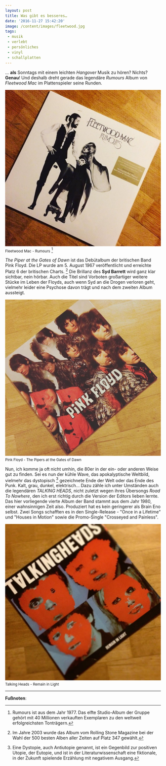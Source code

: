 ```yaml
---
layout: post
title: Was gibt es besseres…
date: '2016-11-27 15:42:20'
image: /content/images/fleetwood.jpg
tags:
 - musik
 - verlebt
 - persönliches
 - vinyl
 - schallplatten
---
```


… **als** Sonntags mit einem leichten *Hangover* Musik zu hören? Nichts? **Genau**! Und deshalb dreht gerade das legendäre *Rumours* Album von *Fleetwood Mac* im Plattenspieler seine Runden. <!--more-->

![leetwood Mac - Rumours](/content/images/2016/11/15253217_193072844485865_55387790875033600_n.jpg)
<small>Fleetwood Mac - Rumours</small> [^1]

*The Piper at the Gates of Dawn* ist das Debütalbum der britischen Band Pink Floyd. Die LP wurde am 5. August 1967 veröffentlicht und erreichte Platz 6 der britischen Charts. [^2] Die Brillanz des **Syd Barrett** wird ganz klar sichtbar, nein hörbar. Auch die Titel sind Vorboten großartiger weitere Stücke im Leben der Floyds, auch wenn Syd an die Drogen verloren geht, vielmehr leider eine Psychose davon trägt und nach dem zweiten Album aussteigt.

![Pink Floyd - The Pipers at the Gates of Dawn](/content/images/2016/11/14566739_697349527109790_1353864757890777088_n.jpg)
<small>Pink Floyd - The Pipers at the Gates of Dawn</small>

Nun, ich komme ja oft nicht umhin, die 80er in der ein- oder anderen Weise gut zu finden. Sei es nun der kühle Wave, das apokalyptische Weltbild, vielmehr das dystopisch [^3] gezeichnete Ende der Welt oder das Ende des Punk. Kalt, grau, dunkel, elektrisch… Dazu zähle ich unter Umständen auch die legendären *TALKING HEADS*, nicht zuletzt wegen ihres Übersongs *Road To Nowhere*, den ich erst richtig durch die Version der Editors lieben lernte. Das hier vorliegende vierte Album der Band stammt aus dem Jahr 1980, einer wahnsinnigen Zeit also. Produziert hat es kein geringerer als Brain Eno selbst. Zwei Songs schafften es in den Single-Release - "Once in a Lifetime" und "Houses in Motion" sowie die Promo-Single "Crosseyed and Painless".

![Talking Heads - Remain in Light](/content/images/2016/11/15056652_1096772417105552_47767685668274176_n.jpg)
<small>Talking Heads - Remain in Light</small>

---

**Fußnoten**:

[^1]: Rumours ist aus dem Jahr 1977. Das elfte Studio-Album der Gruppe gehört mit 40 Millionen verkauften Exemplaren zu den weltweit erfolgreichsten Tonträgern.
[^2]: Im Jahre 2003 wurde das Album vom Rolling Stone Magazine bei der Wahl der 500 besten Alben aller Zeiten auf Platz 347 gewählt.
[^3]: Eine Dystopie, auch Antiutopie genannt, ist ein Gegenbild zur positiven Utopie, der Eutopie, und ist in der Literaturwissenschaft eine fiktionale, in der Zukunft spielende Erzählung mit negativem Ausgang.
